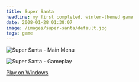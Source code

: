 ```yaml
---
title: Super Santa
headline: my first completed, winter-themed game
date: 2008-01-28 01:38:07
image: /images/super-santa/default.jpg
tags: game
---
```


![Super Santa - Main Menu](/images/super-santa/default.jpg)

![Super Santa - Gameplay](/images/super-santa/gameplay.jpg)

[Play on Windows](https://www.dropbox.com/s/kuq4l4g7i6jdf7w/Super%20Santa.zip?dl=0)

